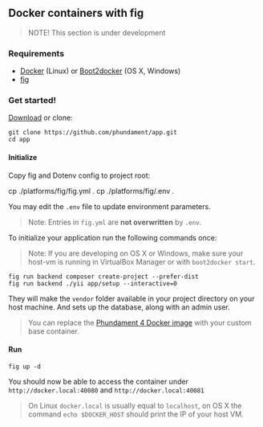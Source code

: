 Docker containers with fig
-------------------------

> NOTE! This section is under development

### Requirements

- [Docker](https://www.docker.com) (Linux) or [Boot2docker](http://boot2docker.io) (OS X, Windows)
- [fig](http://www.fig.sh)

### Get started!

[Download](https://github.com/phundament/app/tags) or clone:

    git clone https://github.com/phundament/app.git
    cd app

#### Initialize

Copy fig and Dotenv config to project root:

cp ./platforms/fig/fig.yml .
cp ./platforms/fig/.env .

You may edit the `.env` file to update environment parameters.

> Note: Entries in `fig.yml` are **not overwritten** by `.env`.

To initialize your application run the following commands once:

> Note: If you are developing on OS X or Windows, make sure your host-vm is running in VirtualBox Manager or with `boot2docker start`.

    fig run backend composer create-project --prefer-dist
    fig run backend ./yii app/setup --interactive=0

They will make the `vendor` folder available in your project directory on your host machine.
And sets up the database, along with an admin user.

> You can replace the [Phundament 4 Docker image](https://github.com/phundament/docker) with your custom base container.


#### Run

    fig up -d

You should now be able to access the container under `http://docker.local:40080` and `http://docker.local:40081`

> On Linux `docker.local` is usually equal to `localhost`, on OS X the command `echo $DOCKER_HOST` should print the IP of your host VM.


